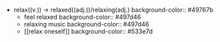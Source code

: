 - relax((v.)) -> relaxed((adj.))/relaxing(adj.)
  background-color:: #49767b
	- feel relaxed
	  background-color:: #497d46
	- relaxing music
	  background-color:: #497d46
	- [[relax oneself]]
	  background-color:: #533e7d